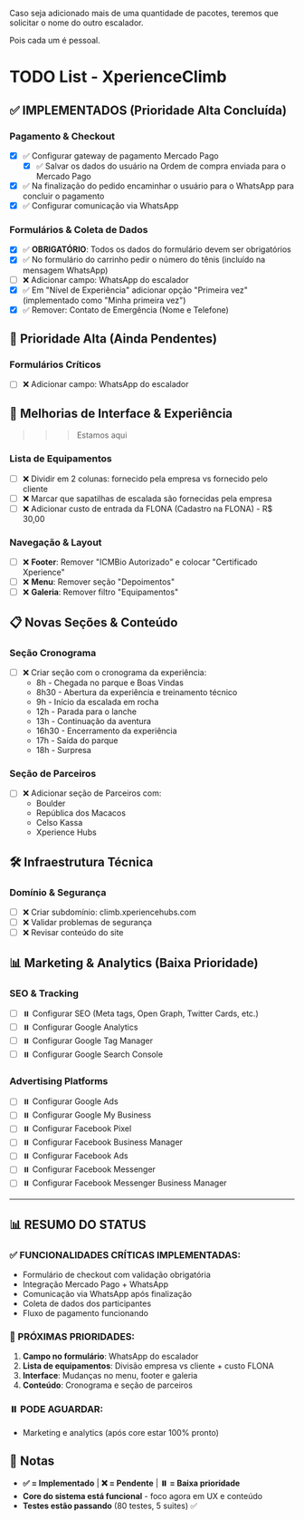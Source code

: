Caso seja adicionado mais de uma quantidade de pacotes, teremos que solicitar o nome do outro escalador.

Pois cada um é pessoal.

# TODO List - XperienceClimb

## ✅ IMPLEMENTADOS (Prioridade Alta Concluída)

### Pagamento & Checkout

- [x] ✅ Configurar gateway de pagamento Mercado Pago
  - [x] ✅ Salvar os dados do usuário na Ordem de compra enviada para o Mercado Pago
- [x] ✅ Na finalização do pedido encaminhar o usuário para o WhatsApp para concluir o pagamento
- [x] ✅ Configurar comunicação via WhatsApp

### Formulários & Coleta de Dados

- [x] ✅ **OBRIGATÓRIO**: Todos os dados do formulário devem ser obrigatórios
- [x] ✅ No formulário do carrinho pedir o número do tênis (incluído na mensagem WhatsApp)
- [ ] ❌ Adicionar campo: WhatsApp do escalador
- [x] ✅ Em "Nível de Experiência" adicionar opção "Primeira vez" (implementado como "Minha primeira vez")
- [x] ✅ Remover: Contato de Emergência (Nome e Telefone)

## 🚀 Prioridade Alta (Ainda Pendentes)

### Formulários Críticos

- [ ] ❌ Adicionar campo: WhatsApp do escalador

## 🔧 Melhorias de Interface & Experiência

> > > Estamos aqui

### Lista de Equipamentos

- [ ] ❌ Dividir em 2 colunas: fornecido pela empresa vs fornecido pelo cliente
- [ ] ❌ Marcar que sapatilhas de escalada são fornecidas pela empresa
- [ ] ❌ Adicionar custo de entrada da FLONA (Cadastro na FLONA) - R$ 30,00

### Navegação & Layout

- [ ] ❌ **Footer**: Remover "ICMBio Autorizado" e colocar "Certificado Xperience"
- [ ] ❌ **Menu**: Remover seção "Depoimentos"
- [ ] ❌ **Galeria**: Remover filtro "Equipamentos"

## 📋 Novas Seções & Conteúdo

### Seção Cronograma

- [ ] ❌ Criar seção com o cronograma da experiência:
  - 8h - Chegada no parque e Boas Vindas
  - 8h30 - Abertura da experiência e treinamento técnico
  - 9h - Início da escalada em rocha
  - 12h - Parada para o lanche
  - 13h - Continuação da aventura
  - 16h30 - Encerramento da experiência
  - 17h - Saída do parque
  - 18h - Surpresa

### Seção de Parceiros

- [ ] ❌ Adicionar seção de Parceiros com:
  - Boulder
  - República dos Macacos
  - Celso Kassa
  - Xperience Hubs

## 🛠️ Infraestrutura Técnica

### Domínio & Segurança

- [ ] ❌ Criar subdomínio: climb.xperiencehubs.com
- [ ] ❌ Validar problemas de segurança
- [ ] ❌ Revisar conteúdo do site

## 📊 Marketing & Analytics (Baixa Prioridade)

### SEO & Tracking

- [ ] ⏸️ Configurar SEO (Meta tags, Open Graph, Twitter Cards, etc.)
- [ ] ⏸️ Configurar Google Analytics
- [ ] ⏸️ Configurar Google Tag Manager
- [ ] ⏸️ Configurar Google Search Console

### Advertising Platforms

- [ ] ⏸️ Configurar Google Ads
- [ ] ⏸️ Configurar Google My Business
- [ ] ⏸️ Configurar Facebook Pixel
- [ ] ⏸️ Configurar Facebook Business Manager
- [ ] ⏸️ Configurar Facebook Ads
- [ ] ⏸️ Configurar Facebook Messenger
- [ ] ⏸️ Configurar Facebook Messenger Business Manager

---

## 📊 RESUMO DO STATUS

### ✅ FUNCIONALIDADES CRÍTICAS IMPLEMENTADAS:

- Formulário de checkout com validação obrigatória
- Integração Mercado Pago + WhatsApp
- Comunicação via WhatsApp após finalização
- Coleta de dados dos participantes
- Fluxo de pagamento funcionando

### 🔧 PRÓXIMAS PRIORIDADES:

1. **Campo no formulário**: WhatsApp do escalador
2. **Lista de equipamentos**: Divisão empresa vs cliente + custo FLONA
3. **Interface**: Mudanças no menu, footer e galeria
4. **Conteúdo**: Cronograma e seção de parceiros

### ⏸️ PODE AGUARDAR:

- Marketing e analytics (após core estar 100% pronto)

## 📝 Notas

- **✅ = Implementado** | **❌ = Pendente** | **⏸️ = Baixa prioridade**
- **Core do sistema está funcional** - foco agora em UX e conteúdo
- **Testes estão passando** (80 testes, 5 suites) ✅
